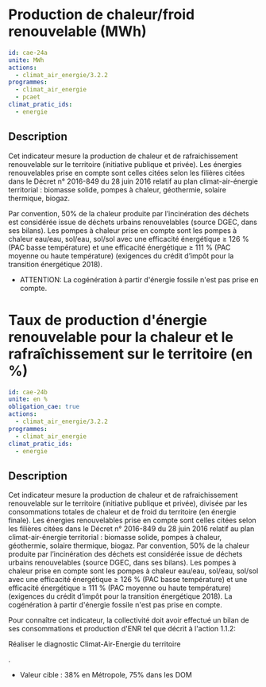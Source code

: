 # Production de chaleur/froid renouvelable  (MWh)
```yaml
id: cae-24a
unite: MWh
actions:
  - climat_air_energie/3.2.2
programmes:
  - climat_air_energie
  - pcaet
climat_pratic_ids:
  - energie
```
## Description
Cet indicateur mesure la production de chaleur et de rafraichissement  renouvelable sur le territoire (initiative publique et privée). Les énergies renouvelables prise en compte sont celles citées selon les filières citées dans le Décret n° 2016-849 du 28 juin 2016  relatif au plan climat-air-énergie territorial :  biomasse  solide,  pompes  à  chaleur,  géothermie,  solaire  thermique,  biogaz.

Par convention, 50% de la chaleur produite par l’incinération des déchets est considérée issue de déchets urbains renouvelables (source DGEC, dans ses bilans). Les pompes à chaleur prise en compte sont les pompes à chaleur eau/eau, sol/eau, sol/sol  avec une efficacité énergétique ≥ 126 % (PAC basse température) et une efficacité énergétique ≥ 111 % (PAC moyenne ou haute température) (exigences du crédit d’impôt pour la transition énergétique 2018).

- ATTENTION: La cogénération à partir d'énergie fossile n'est pas prise en compte.




# Taux de production d'énergie renouvelable pour la chaleur et le rafraîchissement sur le territoire (en %)
```yaml
id: cae-24b
unite: en %
obligation_cae: true
actions:
  - climat_air_energie/3.2.2
programmes:
  - climat_air_energie
climat_pratic_ids:
  - energie
```
## Description
Cet indicateur mesure la production de chaleur et de rafraichissement  renouvelable sur le territoire (initiative publique et privée), divisée par les consommations totales de chaleur et de froid du territoire (en énergie finale). Les énergies renouvelables prise en compte sont celles citées selon les filières citées dans le Décret n° 2016-849 du 28 juin 2016  relatif au plan climat-air-énergie territorial :  biomasse  solide,  pompes  à  chaleur,  géothermie,  solaire  thermique,  biogaz. Par convention, 50% de la chaleur produite par l’incinération des déchets est considérée issue de déchets urbains renouvelables (source DGEC, dans ses bilans). Les pompes à chaleur prise en compte sont les pompes à chaleur eau/eau, sol/eau, sol/sol  avec une efficacité énergétique ≥ 126 % (PAC basse température) et une efficacité énergétique ≥ 111 % (PAC moyenne ou haute température) (exigences du crédit d’impôt pour la transition énergétique 2018). La cogénération à partir d'énergie fossile n'est pas prise en compte.

Pour connaître cet indicateur, la collectivité doit avoir effectué un bilan de ses consommations et production d'ENR tel que décrit à l'action 1.1.2:

Réaliser le diagnostic Climat-Air-Energie du territoire

.

- Valeur cible : 38% en Métropole, 75% dans les DOM




